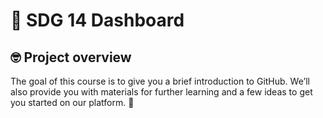 # :wave: SDG 14 Dashboard

## 🤓 Project overview

The goal of this course is to give you a brief introduction to GitHub. We’ll also provide you with materials for further learning and a few ideas to get you started on our platform. 🚀
